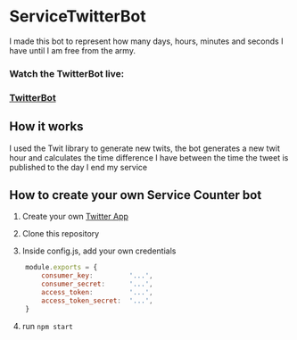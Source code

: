 # ServiceTwitterBot

I made this bot to represent how many days, hours, minutes and seconds I have until I am free from the army.

### Watch the TwitterBot live:
### [TwitterBot](https://twitter.com/ArbatovB)

## How it works

I used the Twit library to generate new twits, the bot generates a new twit hour and calculates the time difference
I have between the time the tweet is published to the day I end my service

## How to create your own Service Counter bot

1. Create your own [Twitter App](https://apps.twitter.com/)

2. Clone this repository

3. Inside config.js, add your own credentials


```javascript
    module.exports = {
        consumer_key:         '...',
        consumer_secret:      '...',
        access_token:         '...',
        access_token_secret:  '...',
    }
```
4. run ```npm start```

